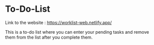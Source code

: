 # To-Do-List

Link to the website : https://worklist-web.netlify.app/

This is a to-do list where you can enter your pending tasks and  remove them from the list after you complete them.
